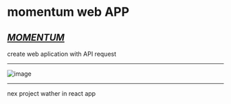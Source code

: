 # momentum web APP 
*[MOMENTUM](https://qusewen.github.io/moment/)*
--- 

create web aplication with API request 

---

![image](https://user-images.githubusercontent.com/78975759/171862099-203a2ffe-5468-4c83-89a3-73cf32891cff.png)

---

nex project wather in react app
